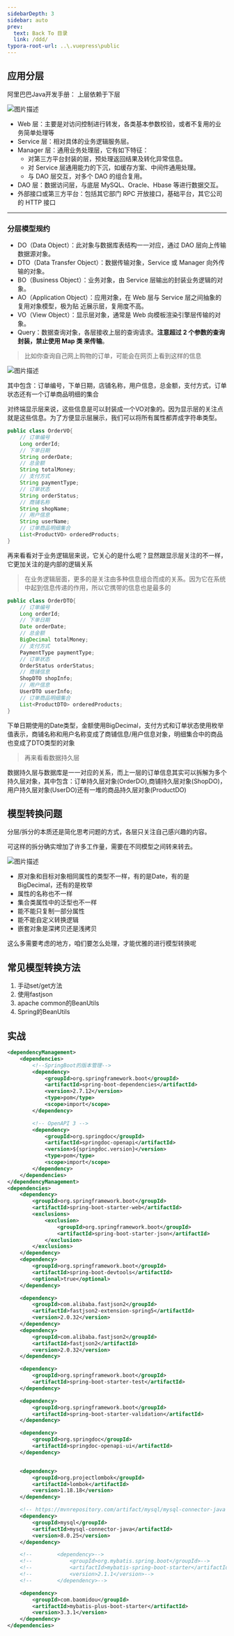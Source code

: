 ```yaml
---
sidebarDepth: 3
sidebar: auto
prev:
  text: Back To 目录
  link: /ddd/
typora-root-url: ..\.vuepress\public
---
```


## 应用分层

阿里巴巴Java开发手册： 上层依赖于下层

![图片描述](/images/designpattern/image-20230516090013160.png)

- Web 层：主要是对访问控制进行转发，各类基本参数校验，或者不复用的业务简单处理等
- Service 层：相对具体的业务逻辑服务层。
- Manager 层：通用业务处理层，它有如下特征： 
  - 对第三方平台封装的层，预处理返回结果及转化异常信息。 
  - 对 Service 层通用能力的下沉，如缓存方案、中间件通用处理。 
  - 与 DAO 层交互，对多个 DAO 的组合复用。
- DAO 层：数据访问层，与底层 MySQL、Oracle、Hbase 等进行数据交互。 
- 外部接口或第三方平台：包括其它部门 RPC 开放接口，基础平台，其它公司的 HTTP 接口

----------

### 分层模型规约

- DO（Data Object）：此对象与数据库表结构一一对应，通过 DAO 层向上传输数据源对象。 
- DTO（Data Transfer Object）：数据传输对象，Service 或 Manager 向外传输的对象。 
- BO（Business Object）：业务对象，由 Service 层输出的封装业务逻辑的对象。 
- AO（Application Object）：应用对象，在 Web 层与 Service 层之间抽象的复用对象模型，极为贴 近展示层，复用度不高。 
- VO（View Object）：显示层对象，通常是 Web 向模板渲染引擎层传输的对象。 
- Query：数据查询对象，各层接收上层的查询请求。**注意超过 2 个参数的查询封装，禁止使用 Map 类 来传输**。



> 比如你查询自己网上购物的订单，可能会在网页上看到这样的信息

![图片描述](D:/Github/q10viking.github.io/docs/.vuepress/public/images/designpattern/5d9f4cd70001e3a410760551.png)

其中包含：订单编号，下单日期，店铺名称，用户信息，总金额，支付方式，订单状态还有一个订单商品明细的集合

对终端显示层来说，这些信息是可以封装成一个VO对象的。因为显示层的关注点就是这些信息。为了方便显示层展示，我们可以将所有属性都弄成字符串类型。

```java
public class OrderVO{
	// 订单编号
    Long orderId;
    // 下单日期
    String orderDate;
    // 总金额
    String totalMoney;
    // 支付方式
    String paymentType;
    // 订单状态
    String orderStatus;
    // 商铺名称
    String shopName;
    // 用户信息
    String userName;
    // 订单商品明细集合
    List<ProductVO> orderedProducts;
}
```

再来看看对于业务逻辑层来说，它关心的是什么呢？显然跟显示层关注的不一样，它更加关注的是内部的逻辑关系

> 在业务逻辑层面，更多的是关注由多种信息组合而成的关系。因为它在系统中起到信息传递的作用，所以它携带的信息也是最多的

```java
public class OrderDTO{
    // 订单编号
    Long orderId;
    // 下单日期
    Date orderDate;
    // 总金额
    BigDecimal totalMoney;
    // 支付方式
    PaymentType paymentType;
    // 订单状态
    OrderStatus orderStatus;
    // 商铺信息
    ShopDTO shopInfo;
    // 用户信息
    UserDTO userInfo;
    // 订单商品明细集合
    List<ProductDTO> orderedProducts;
}
```

下单日期使用的Date类型，金额使用BigDecimal，支付方式和订单状态使用枚举值表示，商铺名称和用户名称变成了商铺信息/用户信息对象，明细集合中的商品也变成了DTO类型的对象

>  再来看看数据持久层

数据持久层与数据库是一一对应的关系，而上一层的订单信息其实可以拆解为多个持久层对象，其中包含：订单持久层对象(OrderDO),商铺持久层对象(ShopDO)，用户持久层对象(UserDO)还有一堆的商品持久层对象(ProductDO)



## 模型转换问题

分层/拆分的本质还是简化思考问题的方式，各层只关注自己感兴趣的内容。

可这样的拆分确实增加了许多工作量，需要在不同模型之间转来转去。

![图片描述](/images/designpattern/5d9f4a57000155f409360434.png)

- 原对象和目标对象相同属性的类型不一样，有的是Date，有的是BigDecimal，还有的是枚举
- 属性的名称也不一样
- 集合类属性中的泛型也不一样
- 能不能只复制一部分属性
- 能不能自定义转换逻辑
- 嵌套对象是深拷贝还是浅拷贝

这么多需要考虑的地方，咱们要怎么处理，才能优雅的进行模型转换呢





## 常见模型转换方法

1. 手动set/get方法
2. 使用fastjson
3. apache common的BeanUtils
4. Spring的BeanUtils



## 实战

```xml
<dependencyManagement>
    <dependencies>
        <!--SpringBoot的版本管理-->
        <dependency>
            <groupId>org.springframework.boot</groupId>
            <artifactId>spring-boot-dependencies</artifactId>
            <version>2.7.12</version>
            <type>pom</type>
            <scope>import</scope>
        </dependency>

        <!-- OpenAPI 3 -->
        <dependency>
            <groupId>org.springdoc</groupId>
            <artifactId>springdoc-openapi</artifactId>
            <version>${springdoc.version}</version>
            <type>pom</type>
            <scope>import</scope>
        </dependency>
    </dependencies>
</dependencyManagement>
<dependencies>
    <dependency>
        <groupId>org.springframework.boot</groupId>
        <artifactId>spring-boot-starter-web</artifactId>
        <exclusions>
            <exclusion>
                <groupId>org.springframework.boot</groupId>
                <artifactId>spring-boot-starter-json</artifactId>
            </exclusion>
        </exclusions>
    </dependency>
    <dependency>
        <groupId>org.springframework.boot</groupId>
        <artifactId>spring-boot-devtools</artifactId>
        <optional>true</optional>
    </dependency>

    <dependency>
        <groupId>com.alibaba.fastjson2</groupId>
        <artifactId>fastjson2-extension-spring5</artifactId>
        <version>2.0.32</version>
    </dependency>
    <dependency>
        <groupId>com.alibaba.fastjson2</groupId>
        <artifactId>fastjson2</artifactId>
        <version>2.0.32</version>
    </dependency>

    <dependency>
        <groupId>org.springframework.boot</groupId>
        <artifactId>spring-boot-starter-test</artifactId>
    </dependency>

    <dependency>
        <groupId>org.springframework.boot</groupId>
        <artifactId>spring-boot-starter-validation</artifactId>
    </dependency>

    <dependency>
        <groupId>org.springdoc</groupId>
        <artifactId>springdoc-openapi-ui</artifactId>
    </dependency>


    <dependency>
        <groupId>org.projectlombok</groupId>
        <artifactId>lombok</artifactId>
        <version>1.18.18</version>
    </dependency>

    <!-- https://mvnrepository.com/artifact/mysql/mysql-connector-java -->
    <dependency>
        <groupId>mysql</groupId>
        <artifactId>mysql-connector-java</artifactId>
        <version>8.0.25</version>
    </dependency>

    <!--        <dependency>-->
    <!--            <groupId>org.mybatis.spring.boot</groupId>-->
    <!--            <artifactId>mybatis-spring-boot-starter</artifactId>-->
    <!--            <version>2.1.1</version>-->
    <!--        </dependency>-->

    <dependency>
        <groupId>com.baomidou</groupId>
        <artifactId>mybatis-plus-boot-starter</artifactId>
        <version>3.3.1</version>
    </dependency>
</dependencies>
```

